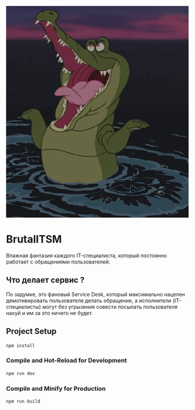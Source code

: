 <img src="https://github.com/koteyye/brutalITSM/blob/master/public/image/e59e420089878a578c464280bf4fbc42.gif?raw=true">

# BrutalITSM
Влажная фантазия каждого IT-специалиста, который постоянно работает с обращениями пользователей.

## Что делает сервис ?
По задумке, это фановый Service Desk, который максимально нацелен демотивировать пользователя делать обращение, а исполнители (IT-специалисты) могут без угрызения совести посылать пользователя нахуй и им за это ничего не будет.

## Project Setup

```sh
npm install
```

### Compile and Hot-Reload for Development

```sh
npm run dev
```

### Compile and Minify for Production

```sh
npm run build
```

